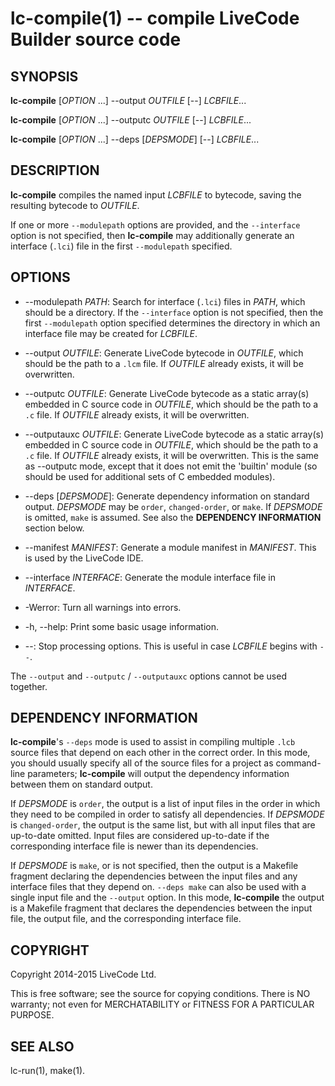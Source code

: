 lc-compile(1) -- compile LiveCode Builder source code
=====================================================

## SYNOPSIS

**lc-compile** [_OPTION_ ...] --output _OUTFILE_ [--] _LCBFILE_...

**lc-compile** [_OPTION_ ...] --outputc _OUTFILE_ [--] _LCBFILE_...

**lc-compile** [_OPTION_ ...] --deps [_DEPSMODE_] [--] _LCBFILE_...

## DESCRIPTION

**lc-compile** compiles the named input _LCBFILE_ to bytecode, saving the
resulting bytecode to _OUTFILE_.

If one or more `--modulepath` options are provided, and the `--interface` option
is not specified, then **lc-compile** may additionally generate an interface
(`.lci`) file in the first `--modulepath` specified.

## OPTIONS

* --modulepath _PATH_:
  Search for interface (`.lci`) files in _PATH_, which should be a directory.
  If the `--interface` option is not specified, then the first `--modulepath`
  option specified determines the directory in which an interface file may be
  created for _LCBFILE_.

* --output _OUTFILE_:
  Generate LiveCode bytecode in _OUTFILE_, which should be the path to a `.lcm`
  file.  If _OUTFILE_ already exists, it will be overwritten.

* --outputc _OUTFILE_:
  Generate LiveCode bytecode as a static array(s) embedded in C source code in
  _OUTFILE_, which should be the path to a `.c` file.  If _OUTFILE_ already
  exists, it will be overwritten.

* --outputauxc _OUTFILE_:
  Generate LiveCode bytecode as a static array(s) embedded in C source code in
  _OUTFILE_, which should be the path to a `.c` file.  If _OUTFILE_ already
  exists, it will be overwritten.
  This is the same as --outputc mode, except that it does not emit the 'builtin'
  module (so should be used for additional sets of C embedded modules).

* --deps [_DEPSMODE_]:
  Generate dependency information on standard output.  _DEPSMODE_ may
  be `order`, `changed-order`, or `make`.  If _DEPSMODE_ is omitted,
  `make` is assumed.  See also the **DEPENDENCY INFORMATION** section
  below.

* --manifest _MANIFEST_:
  Generate a module manifest in _MANIFEST_.  This is used by the LiveCode IDE.

* --interface _INTERFACE_:
  Generate the module interface file in _INTERFACE_.

* -Werror:
  Turn all warnings into errors.

* -h, --help:
  Print some basic usage information.

* --:
  Stop processing options.  This is useful in case _LCBFILE_ begins with `--`.

The `--output` and `--outputc` / `--outputauxc` options cannot be used together.

## DEPENDENCY INFORMATION

**lc-compile**'s `--deps` mode is used to assist in compiling multiple
`.lcb` source files that depend on each other in the correct order.
In this mode, you should usually specify all of the source files for a
project as command-line parameters; **lc-compile** will output the
dependency information between them on standard output.

If _DEPSMODE_ is `order`, the output is a list of input files in the
order in which they need to be compiled in order to satisfy all
dependencies.  If _DEPSMODE_ is `changed-order`, the output is the
same list, but with all input files that are up-to-date omitted.
Input files are considered up-to-date if the corresponding interface
file is newer than its dependencies.

If _DEPSMODE_ is `make`, or is not specified, then the output is a
Makefile fragment declaring the dependencies between the input files
and any interface files that they depend on.  `--deps make` can also
be used with a single input file and the `--output` option.  In this
mode, **lc-compile** the output is a Makefile fragment that declares
the dependencies between the input file, the output file, and the
corresponding interface file.

## COPYRIGHT

Copyright 2014-2015 LiveCode Ltd.

This is free software; see the source for copying conditions.  There is NO
warranty; not even for MERCHATABILITY or FITNESS FOR A PARTICULAR PURPOSE.

## SEE ALSO

lc-run(1), make(1).
